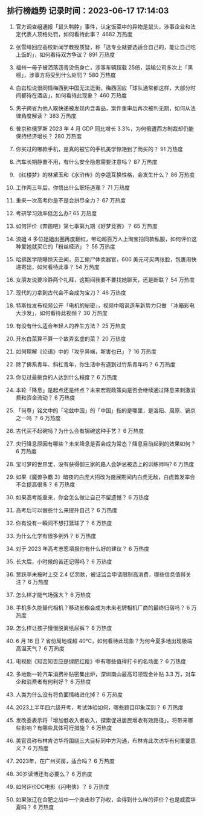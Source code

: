 
## 排行榜趋势 记录时间：2023-06-17 17:14:03
  
  1. 官方调查组通报「鼠头鸭脖」事件，认定饭菜中的异物是鼠头，涉事企业和法定代表人顶格处罚，如何看待此事？ 4682 万热度
    
  2. 张雪峰回应高校新闻学教授质疑，称「选专业就要选适合自己的，能让自己吃上饭的」，如何看待双方争议？ 891 万热度
    
  3. 福州一母子被洒落沥青烫伤身亡，涉事车辆超载 25倍，运输公司多次上「黑榜」，涉事方将受到什么处罚？ 580 万热度
    
  4. 白岩松说很同情梅西到中国无法逛街，梅西回应「球队通常都这样，大部分时间都待在酒店」，如何看待此现象？ 460 万热度
    
  5. 男子跨省为他人取快递被发现内含毒品，案件重审后再次被判无期，如何从法律角度解读？ 383 万热度
    
  6. 普京称俄罗斯 2023 年 4 月 GDP 同比增长 3.3%，为何俄遭西方制裁却仍能保持经济增长？ 280 万热度
    
  7. 你买过的哪款手机，是真的被它的手机美学惊艳到了而买的？ 91 万热度
    
  8. 汽车长期静置不用，有什么安全隐患需要注意吗？ 87 万热度
    
  9. 《红楼梦》的林黛玉和《水浒传》的李逵互换性格，会发生什么？ 86 万热度
    
  10. 工作两三年后，你悟出什么职场道理？ 71 万热度
    
  11. 重来一次高考你是不是会拼尽全力？ 67 万热度
    
  12. 考研学习效率低怎么办? 65 万热度
    
  13. 如何评价《奔跑吧》第七季第九期《好梦竞赛》？ 65 万热度
    
  14. 浪姐 4 多位姐姐出圈再度翻红，带动超百万人上淘宝拍同款私服，如何评价这种爱她就买它的「粉丝经济」？ 56 万热度
    
  15. 哈佛医学院曝惊天丑闻，员工偷尸体卖器官，600 美元可买两张脸，包裹用快递寄出，如何看待此事？ 54 万热度
    
  16. 女朋友说要冷静两个礼拜，这期间我要不要找她聊天，还是断联？ 54 万热度
    
  17. 现代的刀拿到古代会不会成为宝刀？ 46 万热度
    
  18. 特斯拉发布视频公开「电机的秘密」，视频中暗讽造车新势力只做 「冰箱彩电大沙发」，如何看待此视频？ 30 万热度
    
  19. 有没有什么适合年轻人的养生方法？ 25 万热度
    
  20. 开水白菜算不算一个故弄玄虚的菜？ 20 万热度
    
  21. 如何理解《论语》中的「攻乎异端，斯害也已」？ 16 万热度
    
  22. 除了佛系青年、斜杠青年，你生活中有遇到过竹系青年吗？ 6 万热度
    
  23. 你见过最挑食的人达到什么程度？ 6 万热度
    
  24. 本轮「降息」是起点还是终点？未来宏观政策向是否会继续通过降息来刺激消费和资金流动？ 6 万热度
    
  25. 「何尊」铭文中的「宅兹中国」的「中国」指的是哪里，是洛阳、周原、镐京之一吗 ？ 6 万热度
    
  26. 古代买不起碗吗？为什么会有锔碗这种手艺？ 6 万热度
    
  27. 央行降息原因有哪些？未来降息是否会成为常态？降息目前起到的效果如何？ 6 万热度
    
  28. 宝可梦的世界里，没有获得御三家的路人会妒忌被选上的训练师吗? 6 万热度
    
  29. 如果《魔兽争霸 3》暗夜的白虎大招改为施展期间内白虎无敌，白虎首发率会不会提高很多？ 6 万热度
    
  30. 如果高考能重来，你会怎么做让自己不留遗憾？ 6 万热度
    
  31. 高考后可以做些什么来提升自己？ 6 万热度
    
  32. 你有没有一瞬间不想打篮球了？ 6 万热度
    
  33. 为什么化学有很多例外？ 6 万热度
    
  34. 对于 2023 年高考志愿填报你有什么好的建议？ 6 万热度
    
  35. 长大后，小时候的苦还记得吗？ 6 万热度
    
  36. 贾跃亭未按时上交 2.4 亿罚款，被证监会申请限制高消费，哪些信息值得关注？ 6 万热度
    
  37. 怎么样才能气场强大？ 6 万热度
    
  38. 手机多久能替代相机？移动影像会成为未来老牌相机厂商的最终归宿吗？ 6 万热度
    
  39. 怎么样让孩子慢慢脱离纸尿裤？ 6 万热度
    
  40. 6 月 16 日 7 省份局地或超 40℃，如何看待此现象？为何今夏多地出现极端高温天气？ 6 万热度
    
  41. 电视剧《知否知否应是绿肥红瘦》中有哪些值得打卡的名场面？ 6 万热度
    
  42. 多地新一轮汽车消费补贴密集出炉，深圳南山最高可领现金补贴 3.3 万，对车企和消费者有何利好？ 6 万热度
    
  43. 人类为什么没有将负面情绪进化掉？ 6 万热度
    
  44. 2023上半年四六级开考，考试体验如何，哪些题目印象深刻？ 6 万热度
    
  45. 发改委表示将「增加低收入者收入，探索促进居民增收有效路径」，将带来哪些影响？有哪些具体可行措施？ 6 万热度
    
  46. 美官员称布林肯访华将围绕三大目标同中方沟通，布林肯此次访华有何重要意义？ 6 万热度
    
  47. 2023年，在广州买房，适合吗？ 6 万热度
    
  48. 30岁读博还有必要么？ 6 万热度
    
  49. 如何评价DC电影《闪电侠》？ 6 万热度
    
  50. 如果张辽在合肥之战中一个突击秒了孙权，会得到什么样的评价？也是威震华夏吗？ 6 万热度
    